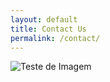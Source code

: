 ```yaml
---
layout: default
title: Contact Us
permalink: /contact/
---
```


![Teste de Imagem](https://cdn.pixabay.com/photo/2018/09/09/13/32/fantasy-3664586_960_720.jpg)